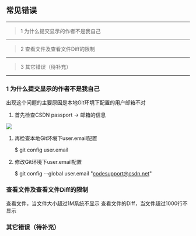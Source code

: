## 常见错误

----------
> 1 为什么提交显示的作者不是我自己

----------
> 2 查看文件及查看文件Diff的限制

----------
> 3 其它错误（待补充）

----------

### 1 为什么提交显示的作者不是我自己

出现这个问题的主要原因是本地Git环境下配置的用户邮箱不对

1. 首先检查CSDN passport -> 邮箱的信息

![](/images/FAQ_0_10_1.png)

1. 再检查本地Git环境下user.email配置

	$ git config user.email

1. 修改Git环境下user.email配置

	$ git config --global user.email "codesupport@csdn.net"


### 查看文件及查看文件Diff的限制
查看文件，当文件大小超过1M系统不显示
查看文件的Diff，当文件超过1000行不显示

### 其它错误（待补充）

